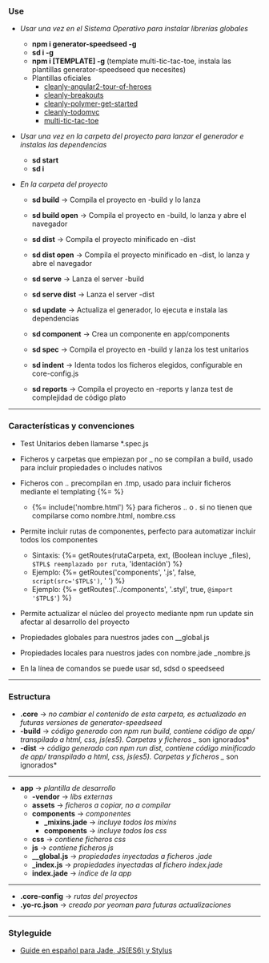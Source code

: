 ### Use
- *Usar una vez en el Sistema Operativo para instalar librerías globales*
    - **npm i generator-speedseed -g**
    - **sd i -g**
    - **npm i [TEMPLATE] -g** (template multi-tic-tac-toe, instala las plantillas generator-speedseed que necesites)
    - Plantillas oficiales
        - [cleanly-angular2-tour-of-heroes](https://www.npmjs.com/package/generator-speedseed-cleanly-angular2-tour-of-heroes)
        - [cleanly-breakouts](https://www.npmjs.com/package/generator-speedseed-cleanly-breakouts)
        - [cleanly-polymer-get-started](https://www.npmjs.com/package/generator-speedseed-cleanly-polymer-get-started)
        - [cleanly-todomvc](https://www.npmjs.com/package/generator-speedseed-cleanly-todomvc)
        - [multi-tic-tac-toe](https://www.npmjs.com/package/generator-speedseed-multi-tic-tac-toe)

- *Usar una vez en la carpeta del proyecto para lanzar el generador e instalas las dependencias*
    - **sd start**
    - **sd i**

- *En la carpeta del proyecto*
    - **sd build** -> Compila el proyecto en -build y lo lanza
    - **sd build open** -> Compila el proyecto en -build, lo lanza y abre el navegador

    - **sd dist** -> Compila el proyecto minificado en -dist
    - **sd dist open** -> Compila el proyecto minificado en -dist, lo lanza y abre el navegador

    - **sd serve** -> Lanza el server -build
    - **sd serve dist** -> Lanza el server -dist

    - **sd update** -> Actualiza el generador, lo ejecuta e instala las dependencias

    - **sd component** -> Crea un componente en app/components

    - **sd spec** -> Compila el proyecto en -build y lanza los test unitarios

    - **sd indent** -> Identa todos los ficheros elegidos, configurable en core-config.js

    - **sd reports** -> Compila el proyecto en -reports y lanza test de complejidad de código plato

---

### Características y convenciones
- Test Unitarios deben llamarse *.spec.js
- Ficheros y carpetas que empiezan por _ no se compilan a build, usado para incluir propiedades o includes nativos
- Ficheros con .*.* precompilan en .tmp, usado para incluir ficheros mediante el templating {%= %}
    - {%= include('nombre.html') %} para ficheros .*.* o *.* si no tienen que compilarse como nombre.html, nombre.css

- Permite incluir rutas de componentes, perfecto para automatizar incluir todos los componentes
    - Sintaxis: {%= getRoutes(rutaCarpeta, ext, (Boolean incluye _files), `$TPL$ reemplazado por ruta`, 'identación') %}
    - Ejemplo: {%= getRoutes('components', '.js', false, `script(src='$TPL$')`, '            ') %}
    - Ejemplo: {%= getRoutes('../components', '.styl', true, `@import '$TPL$'`) %}

- Permite actualizar el núcleo del proyecto mediante npm run update sin afectar al desarrollo del proyecto
- Propiedades globales para nuestros jades con __global.js
- Propiedades locales para nuestros jades con nombre.jade _nombre.js
- En la línea de comandos se puede usar sd, sdsd o speedseed

---

### Estructura
- **.core** -> *no cambiar el contenido de esta carpeta, es actualizado en futuras versiones de generator-speedseed*
- **-build** -> *código generado con npm run build, contiene código de app/ transpilado a html, css, js(es5). Carpetas y ficheros _* son ignorados*
- **-dist** -> *código generado con npm run dist, contiene código minificado de app/ transpilado a html, css, js(es5). Carpetas y ficheros _* son ignorados*

---

- **app** -> *plantilla de desarrollo*
    - **-vendor** -> *libs externas*
    - **assets** -> *ficheros a copiar, no a compilar*
    - **components** -> *componentes*
        - **_mixins.jade** -> *incluye todos los mixins*
        - **components** -> *incluye todos los css*
    - **css** -> *contiene ficheros css*
    - **js** -> *contiene ficheros js*
    - **__global.js** -> *propiedades inyectadas a ficheros .jade*
    - **_index.js** -> *propiedades inyectadas al fichero index.jade*
    - **index.jade** -> *indice de la app*

---

- **.core-config** -> *rutas del proyectos*
- **.yo-rc.json** -> *creado por yeoman para futuras actualizaciones*

---

### Styleguide
- [Guide en español para Jade, JS(ES6) y Stylus](https://github.com/ifedu/cleanly-styleguide)